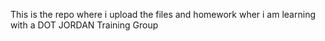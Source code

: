 This is the repo where i upload the files and homework wher i am learning with a DOT JORDAN Training Group

